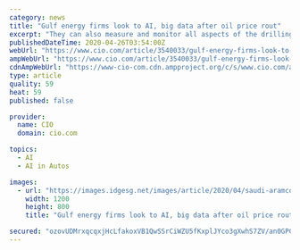 ```yaml
---
category: news
title: "Gulf energy firms look to AI, big data after oil price rout"
excerpt: "They can also measure and monitor all aspects of the drilling process in real-time. \"If your data is not really good, we can't really do much of the AI (or) robot process automation,\" Mikkelsen said. \"Dirty data means dirty information out, which leads to bad interpretation,\" he added. \"What's going on in our field? What is the field ..."
publishedDateTime: 2020-04-26T03:54:00Z
webUrl: "https://www.cio.com/article/3540033/gulf-energy-firms-look-to-ai-big-data-after-oil-price-rout.html"
ampWebUrl: "https://www.cio.com/article/3540033/gulf-energy-firms-look-to-ai-big-data-after-oil-price-rout.amp.html"
cdnAmpWebUrl: "https://www-cio-com.cdn.ampproject.org/c/s/www.cio.com/article/3540033/gulf-energy-firms-look-to-ai-big-data-after-oil-price-rout.amp.html"
type: article
quality: 59
heat: 59
published: false

provider:
  name: CIO
  domain: cio.com

topics:
  - AI
  - AI in Autos

images:
  - url: "https://images.idgesg.net/images/article/2020/04/saudi-aramco-tanajib-oil-rigs-100839607-large.jpg"
    width: 1200
    height: 800
    title: "Gulf energy firms look to AI, big data after oil price rout"

secured: "ozovUDMrxqcqxjHcLfakoxVB1QwSSrCiWZU5fKxplJYco3gXwhS7ZV/an0GPCx4SAKktgSxyuj2rBeTPJpOgfw+addSDb51mcXvEtV3pel1/6w4RrE2m0XtYIFr7+o4PFnCB1JCagg+y7PTGtJT3WYR5wFpMKFdoXFyK64Ka7P8ogiIe2l0RMhWsrd1f0HznzVtasW1iMRXXJ48t1BfL49bN321siFK7rt7Mtb0XAHv/KxKVGJuE3/0RAlmvo633/koVLaF+pmurI9ImXnTw6HXWqIGMDMfu+J59uxOYZg+qsdXNSwcMZlNFLxghFHpNCbCJFapeUpqvY1lCEd1WzTiIcb9QRF2On47bQgN7AmJuDHheRBUWmiXv9DRMrL1R70e/xJWinPX0HZFn8a4wgY7DnfGG/DMkmZOZvAvJCmJ9jo9vYJiIDmQjHOjpXTdllJ5anMwqN6Abl1fm3s2y+7KGmtk0Sk0J3loBXyrsPZY=;2ixSF3iTYn4xwqfa5xTrNw=="
---
```


